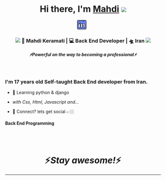 <div align="center">
   <h1>Hi there, I'm <a href="https://hemant.codes">Mahdi</a> <img src="https://media.giphy.com/media/hvRJCLFzcasrR4ia7z/giphy.gif" width="25px"> </h1>
   
   
</div>

<p align='center'>
   <a href="https://www.linkedin.com/in/mahdi-keramati-b82852238"><img height="30" src="https://raw.githubusercontent.com/8bithemant/8bithemant/master/linkedin.png?raw=true"></a>&nbsp;&nbsp;
 </p>


<div align="center">
<h3><img src="https://media.giphy.com/media/WUlplcMpOCEmTGBtBW/giphy.gif" width="30"> 🙎 Mahdi Keramati | 💻 Back End Developer | 🛸 Iran <img src="https://media.giphy.com/media/WUlplcMpOCEmTGBtBW/giphy.gif" width="30"></h3>
</div>


<p align="center">

 </p>
 
 <h5 align="center">
   <i>⚡️Powerful on the way to becoming a professional⚡️</i>
  </h5>
 
 
<br />
<p align="center">
  <h3> I'm 17 years old Self-taught Back End developer from Iran.</h3>
</p>

 - 🥀 Learning python & django
 
 - <i>with Css, Html, Javascript and...</i>
      
 - 💬 Connect? lets get social 👉🏼
 
 <p align="center">
  <h4> Back End Programming </h4>
   </p>




<!--  -->

<br />

<br />

<h1 align='center'>⚡️<i>Stay awesome!</i>⚡️</h1>

-----
